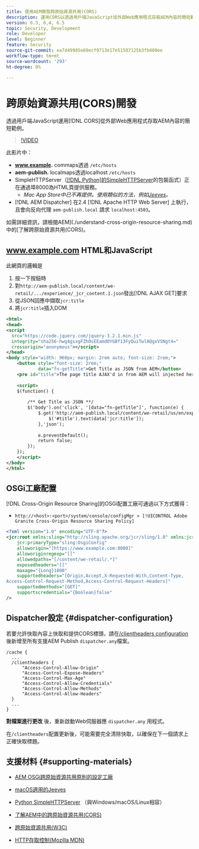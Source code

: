 ```yaml
---
title: 使用AEM開發跨原始資源共用(CORS)
description: 運用CORS以透過用戶端JavaScript從外部Web應用程式存取AEM內容的簡短範例。
version: 6.3, 6,4, 6.5
topic: Security, Development
role: Developer
level: Beginner
feature: Security
source-git-commit: ea7d49985e69ecf9713e17e51587125b3fb400ee
workflow-type: tm+mt
source-wordcount: '293'
ht-degree: 0%

---
```



# 跨原始資源共用(CORS)開發

透過用戶端JavaScript運用[!DNL CORS]從外部Web應用程式存取AEM內容的簡短範例。

>[!VIDEO](https://video.tv.adobe.com/v/18837/?quality=12&learn=on)

此影片中：

* **www.example.** commaps透過  `/etc/hosts`
* **aem-publish.** localmaps透過localhost  `/etc/hosts`
* SimpleHTTPServer（[[!DNL Python]的SimpleHTTPServer](https://docs.python.org/2/library/simplehttpserver.html)的包裝函式）正在通過埠8000為HTML頁提供服務。
   * _Mac App Store中已不再提供。使用類似的方法，例如[Jeeves](https://apps.apple.com/us/app/jeeves-local-http-server/id980824182?mt=12)。_
* [!DNL AEM Dispatcher] 在2.4 [!DNL Apache HTTP Web Server] 上執行，且會向反向代理 `aem-publish.local` 請求 `localhost:4503`。

如需詳細資訊，請檢閱AEM](./understand-cross-origin-resource-sharing.md)中的[了解跨原始資源共用(CORS)。

## www.example.com HTML和JavaScript

此網頁的邏輯是

1. 按一下按鈕時
1. 對`http://aem-publish.local/content/we-retail/.../experience/_jcr_content.1.json`發出[!DNL AJAX GET]要求
1. 從JSON回應中擷取`jcr:title`
1. 將`jcr:title`插入DOM

```xml
<html>
<head>
<script
  src="https://code.jquery.com/jquery-3.2.1.min.js"
  integrity="sha256-hwg4gsxgFZhOsEEamdOYGBf13FyQuiTwlAQgxVSNgt4="
  crossorigin="anonymous"></script>   
</head>
<body style="width: 960px; margin: 2rem auto; font-size: 2rem;">
    <button style="font-size: 2rem;"
            data="fn-getTitle">Get Title as JSON from AEM</button>
    <pre id="title">The page title AJAX'd in from AEM will injected here</pre>
    
    <script>
    $(function() { 
        
        /** Get Title as JSON **/
        $('body').on('click', '[data="fn-getTitle"]', function(e) { 
            $.get('http://aem-publish.local/content/we-retail/us/en/experience/_jcr_content.1.json', function(data) {
                $('#title').text(data['jcr:title']);
            },'json');
            
            e.preventDefault();
            return false;
        });
    });
    </script>
</body>
</html>
```

## OSGi工廠配置

[!DNL Cross-Origin Resource Sharing]的OSGi配置工廠可通過以下方式獲得：

* `http://<host>:<port>/system/console/configMgr > [!UICONTROL Adobe Granite Cross-Origin Resource Sharing Policy]`

```xml
<?xml version="1.0" encoding="UTF-8"?>
<jcr:root xmlns:sling="http://sling.apache.org/jcr/sling/1.0" xmlns:jcr="http://www.jcp.org/jcr/1.0"
    jcr:primaryType="sling:OsgiConfig"
    alloworigin="[https://www.example.com:8000]"
    alloworiginregexp="[]"
    allowedpaths="[/content/we-retail/.*]"
    exposedheaders="[]"
    maxage="{Long}1800"
    supportedheaders="[Origin,Accept,X-Requested-With,Content-Type,
Access-Control-Request-Method,Access-Control-Request-Headers]"
    supportedmethods="[GET]"
    supportscredentials="{Boolean}false"
/>
```

## Dispatcher設定 {#dispatcher-configuration}

若要允許快取內容上快取和提供CORS標頭，請在[/clientheaders configuration](https://experienceleague.adobe.com/docs/experience-manager-dispatcher/using/configuring/dispatcher-configuration.html?lang=en#specifying-the-http-headers-to-pass-through-clientheaders)後新增至所有支援AEM Publish `dispatcher.any`檔案。

```
/cache { 
  ...
  /clientheaders {
      "Access-Control-Allow-Origin"
      "Access-Control-Expose-Headers"
      "Access-Control-Max-Age"
      "Access-Control-Allow-Credentials"
      "Access-Control-Allow-Methods"
      "Access-Control-Allow-Headers"
  }
  ...
}
```

**對檔案進行更改** 後，重新啟動Web伺服器應 `dispatcher.any` 用程式。

在`/clientheaders`配置更新後，可能需要完全清除快取，以確保在下一個請求上正確快取標題。

## 支援材料 {#supporting-materials}

* [AEM OSGi跨原始資源共用原則的設定工廠](http://localhost:4502/system/console/configMgr/com.adobe.granite.cors.impl.CORSPolicyImpl)
* [macOS適用的Jeeves](https://apps.apple.com/us/app/jeeves-local-http-server/id980824182?mt=12)
* [Python SimpleHTTPServer](https://docs.python.org/2/library/simplehttpserver.html) （與Windows/macOS/Linux相容）

* [了解AEM中的跨原始資源共用(CORS)](./understand-cross-origin-resource-sharing.md)
* [跨原始資源共用(W3C)](https://www.w3.org/TR/cors/)
* [HTTP存取控制(Mozilla MDN)](https://developer.mozilla.org/en-US/docs/Web/HTTP/Access_control_CORS)

